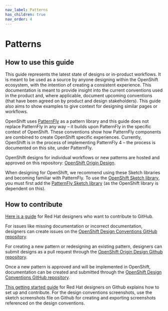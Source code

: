 ```yaml
---
nav_label: Patterns
has_children: true
nav_order: 4
---
```


# Patterns

## How to use this guide

This guide represents the latest state of designs or in-product workflows. It is meant to be used as a source by anyone designing within the OpenShift ecosystem, with the intention of creating a consistent experience. This documentation is meant to provide insight into the current conventions used in the product and, where applicable, document upcoming conventions (that have been agreed on by product and design stakeholders). This guide also aims to show examples to give context for designing similar pages or workflows.

OpenShift uses [PatternFly](https://www.patternfly.org/v4/) as a pattern library and this guide does not replace PatternFly in any way – it builds upon PatternFly in the specific context of OpenShift. These conventions show how PatternFly components are combined to create OpenShift specific experiences. Currently, OpenShift is in the process of implementing PatternFly 4 – the process is documented on this site, under PatternFly.

OpenShift designs for individual workflows or new patterns are hosted and approved on this repository: [OpenShift Origin Design](https://github.com/openshift/openshift-origin-design).

When designing for OpenShift, we recommend using these Sketch libraries and becoming familiar with PatternFly. To use the [OpenShift Sketch library](https://sketch.cloud/s/mwdww), you must first add the [PatternFly Sketch library](https://sketch.cloud/s/gb1ka) (as the OpenShift library is dependent on this).

## How to contribute

[Here is a guide](https://docs.google.com/document/d/1nUY6HjPZ9vLj3Kr4C-FAa-NXgsoHBJOsfE4Wa4KUYl0/edit#heading=h.40qm5r8j6uoz) for Red Hat designers who want to contribute to GitHub.

For issues like missing documentation or incorrect documentation, designers can create issues on the [OpenShift Design Conventions GitHub repository](https://github.com/rh-uxd/openshift-storybook).

For creating a new pattern or redesigning an existing pattern, designers can submit designs as a pull request through the [OpenShift Origin Design Github repository](https://github.com/openshift/openshift-origin-design).

Once a new pattern is approved and will be implemented in OpenShift, documentation can be created and submitted through the [OpenShift Design Conventions GitHub repository](https://github.com/rh-uxd/openshift-storybook).

[This getting started guide](https://docs.google.com/document/d/1nUY6HjPZ9vLj3Kr4C-FAa-NXgsoHBJOsfE4Wa4KUYl0/edit#heading=h.40qm5r8j6uoz) for Red Hat designers on Github explains how to set up and contribute. For the design conventions screenshots, use the sketch screenshots file on Github for creating and exporting screenshots referenced on the design conventions.